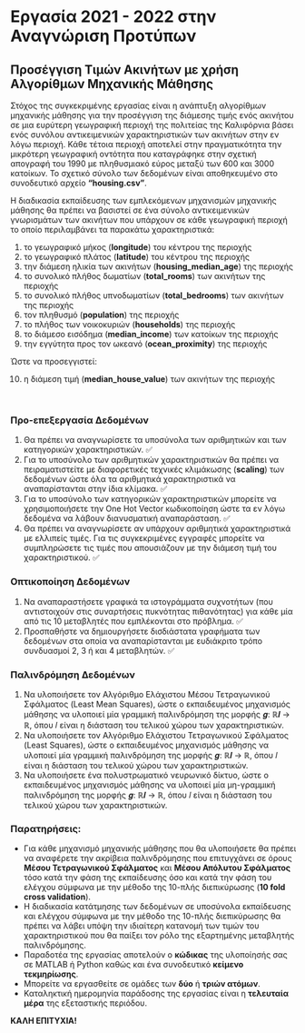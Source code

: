 # Εργασία 2021 - 2022 στην Αναγνώριση Προτύπων

## Προσέγγιση Τιμών Ακινήτων με χρήση Αλγορίθμων Μηχανικής Μάθησης

Στόχος της συγκεκριμένης εργασίας είναι η ανάπτυξη αλγορίθμων μηχανικής μάθησης για την προσέγγιση της διάμεσης τιμής ενός ακινήτου σε μια ευρύτερη γεωγραφική περιοχή της πολιτείας της Καλιφόρνια βάσει ενός συνόλου αντικειμενικών χαρακτηριστικών των ακινήτων στην εν λόγω περιοχή. Κάθε τέτοια περιοχή αποτελεί στην πραγματικότητα την μικρότερη γεωγραφική οντότητα που καταγράφηκε στην σχετική απογραφή του 1990 με πληθυσμιακό εύρος μεταξύ των 600 και 3000 κατοίκων. Το σχετικό σύνολο των δεδομένων είναι αποθηκευμένο στο συνοδευτικό αρχείο **“housing.csv”**. 

Η διαδικασία εκπαίδευσης των εμπλεκόμενων μηχανισμών μηχανικής μάθησης θα πρέπει να βασιστεί σε ένα σύνολο αντικειμενικών γνωρισμάτων των ακινήτων που υπάρχουν σε κάθε γεωγραφική περιοχή το οποίο περιλαμβάνει τα παρακάτω χαρακτηριστικά:

1. το γεωγραφικό μήκος (**longitude**) του κέντρου της περιοχής
2. το γεωγραφικό πλάτος (**latitude**) του κέντρου της περιοχής
3. την διάμεση ηλικία των ακινήτων (**housing_median_age**) της περιοχής
4. το συνολικό πλήθος δωματίων (**total_rooms**) των ακινήτων της περιοχής
5. το συνολικό πλήθος υπνοδωματίων (**total_bedrooms**) των ακινήτων της περιοχής
6. τον πληθυσμό (**population**) της περιοχής
7. το πλήθος των νοικοκυριών (**households**) της περιοχής
8. το διάμεσο εισόδημα (**median_income**) των κατοίκων της περιοχής
9. την εγγύτητα προς τον ωκεανό (**ocean_proximity**) της περιοχής

Ώστε να προσεγγιστεί:

10. η διάμεση τιμή (**median_house_value**) των ακινήτων της περιοχής

<br>

### Προ-επεξεργασία Δεδομένων
1. Θα πρέπει να αναγνωρίσετε τα υποσύνολα των αριθμητικών και των κατηγορικών χαρακτηριστικών. ✅
2. Για το υποσύνολο των αριθμητικών χαρακτηριστικών θα πρέπει να πειραματιστείτε με διαφορετικές τεχνικές κλιμάκωσης (**scaling**) των δεδομένων ώστε όλα τα  αριθμητικά χαρακτηριστικά να αναπαρίστανται στην ίδια κλίμακα. ✅
3. Για το υποσύνολο των κατηγορικών χαρακτηριστικών μπορείτε να χρησιμοποιήσετε την One Hot Vector κωδικοποίηση ώστε τα εν λόγω δεδομένα να λάβουν διανυσματική αναπαράσταση. ✅
4. Θα πρέπει να αναγνωρίσετε αν υπάρχουν αριθμητικά χαρακτηριστικά με ελλιπείς τιμές. Για τις συγκεκριμένες εγγραφές μπορείτε να συμπληρώσετε τις τιμές που απουσιάζουν με την διάμεση τιμή του χαρακτηριστικού. ✅

### Οπτικοποίηση Δεδομένων
1. Να αναπαραστήσετε γραφικά τα ιστογράμματα συχνοτήτων (που αντιστοιχούν στις συναρτήσεις πυκνότητας πιθανότητας) για κάθε μία από τις 10 μεταβλητές που εμπλέκονται στο πρόβλημα. ✅
2. Προσπαθήστε να δημιουργήσετε δισδιάστατα γραφήματα των δεδομένων στα οποία να αναπαρίστανται με ευδιάκριτο τρόπο συνδυασμοί 2, 3 ή και 4 μεταβλητών. ✅

### Παλινδρόμηση Δεδομένων
1. Να υλοποιήσετε τον Αλγόριθμο Ελάχιστου Μέσου Τετραγωνικού Σφάλματος (Least Mean Squares), ώστε ο εκπαιδευμένος μηχανισμός μάθησης να υλοποιεί μία γραμμική παλινδρόμηση της μορφής 𝒈: ℝ𝒍 → ℝ, όπου 𝑙 είναι η διάσταση του τελικού χώρου των χαρακτηριστικών. 
2. Να υλοποιήσετε τον Αλγόριθμο Ελάχιστου Τετραγωνικού Σφάλματος (Least Squares), ώστε ο εκπαιδευμένος μηχανισμός μάθησης να υλοποιεί μία γραμμική παλινδρόμηση της μορφής 𝒈: ℝ𝒍 → ℝ, όπου 𝑙 είναι η διάσταση του τελικού χώρου των χαρακτηριστικών.
3. Να υλοποιήσετε ένα πολυστρωματικό νευρωνικό δίκτυο, ώστε ο εκπαιδευμένος μηχανισμός μάθησης να υλοποιεί μία μη-γραμμική παλινδρόμηση της μορφής 𝒈: ℝ𝒍 → ℝ, όπου 𝑙 είναι η διάσταση του τελικού χώρου των χαρακτηριστικών.

### Παρατηρήσεις:

+ Για κάθε μηχανισμό μηχανικής μάθησης που θα υλοποιήσετε θα πρέπει να αναφέρετε την ακρίβεια παλινδρόμησης που επιτυγχάνει σε όρους **Μέσου Τετραγωνικού Σφάλματος** και **Μέσου Απόλυτου Σφάλματος** τόσο κατά την φάση της εκπαίδευσης όσο και κατά την φάση του ελέγχου σύμφωνα με την μέθοδο της 10-πλής διεπικύρωσης (**10 fold cross validation**).
+ Η διαδικασία κατάτμησης των δεδομένων σε υποσύνολα εκπαίδευσης και ελέγχου σύμφωνα με την μέθοδο της 10-πλής διεπικύρωσης θα πρέπει να λάβει υπόψη την ιδιαίτερη κατανομή των τιμών του χαρακτηριστικού που θα παίξει τον ρόλο της εξαρτημένης μεταβλητής παλινδρόμησης.
+ Παραδοτέα της εργασίας αποτελούν ο **κώδικας** της υλοποίησής σας σε MATLAB ή Python καθώς και ένα συνοδευτικό **κείμενο τεκμηρίωσης**.
+ Μπορείτε να εργασθείτε σε ομάδες των **δύο** ή **τριών ατόμων**.
+ Καταληκτική ημερομηνία παράδοσης της εργασίας είναι η **τελευταία μέρα** της εξεταστικής περιόδου.

<b> ΚΑΛΗ ΕΠΙΤΥΧΙΑ! </b>
